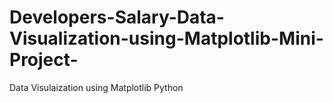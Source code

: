 # Developers-Salary-Data-Visualization-using-Matplotlib-Mini-Project-
Data Visulaization using Matplotlib Python
